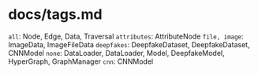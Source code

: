 # docs/tags.md

`all`: Node, Edge, Data, Traversal
`attributes`: AttributeNode
`file, image`: ImageData, ImageFileData
`deepfakes`: DeepfakeDataset, DeepfakeDataset, CNNModel
`none`: DataLoader, DataLoader, Model, DeepfakeModel, HyperGraph, GraphManager
`cnn`: CNNModel
